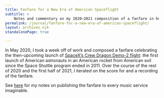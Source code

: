 ```yaml
---
title: Fanfare for a New Era of American Spaceflight
subtitle: >
    Notes and commentary on my 2020–2021 composition of a fanfare in honor of [the SpaceX Crew Dragon Demo-2](https://en.wikipedia.org/wiki/Crew_Dragon_Demo-2) flight.
permalink: /journal/fanfare-for-a-new-era-of-american-spaceflight/
layout: archives.njk
standalonePage: true

---
```


In May 2020, I took a week off of work and composed a fanfare celebrating the then-upcoming launch of [SpaceX’s Crew Dragon Demo-2 flight](https://en.wikipedia.org/wiki/Crew_Dragon_Demo-2): the first launch of American astronauts in an American rocket from American soil since the Space Shuttle program ended in 2011. Over the course of the rest of 2020 and the first half of 2021, I iterated on the score for and a recording of the fanfare.

<div class='callout'>

See [here](/elsewhere/fanfare-for-a-new-era-of-american-spaceflight/) for my notes on publishing the fanfare to every music service imaginable.

</div>